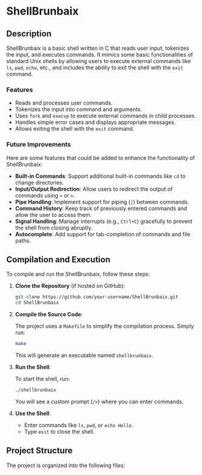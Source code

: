 # ShellBrunbaix

## Description

ShellBrunbaix is a basic shell written in C that reads user input, tokenizes the input, and executes commands. It mimics some basic functionalities of standard Unix shells by allowing users to execute external commands like `ls`, `pwd`, `echo`, etc., and includes the ability to exit the shell with the `exit` command.

### Features

- Reads and processes user commands.
- Tokenizes the input into command and arguments.
- Uses `fork` and `execvp` to execute external commands in child processes.
- Handles simple error cases and displays appropriate messages.
- Allows exiting the shell with the `exit` command.

### Future Improvements

Here are some features that could be added to enhance the functionality of ShellBrunbaix:

- **Built-in Commands**: Support additional built-in commands like `cd` to change directories.
- **Input/Output Redirection**: Allow users to redirect the output of commands using `>` or `<`.
- **Pipe Handling**: Implement support for piping (`|`) between commands.
- **Command History**: Keep track of previously entered commands and allow the user to access them.
- **Signal Handling**: Manage interrupts (e.g., `Ctrl+C`) gracefully to prevent the shell from closing abruptly.
- **Autocomplete**: Add support for tab-completion of commands and file paths.

## Compilation and Execution

To compile and run the ShellBrunbaix, follow these steps:

1. **Clone the Repository** (if hosted on GitHub):

    ```bash
    git clone https://github.com/your-username/ShellBrunbaix.git
    cd ShellBrunbaix
    ```

2. **Compile the Source Code**:

    The project uses a `Makefile` to simplify the compilation process. Simply run:

    ```bash
    make
    ```

    This will generate an executable named `shellbrunbaix`.

3. **Run the Shell**:

    To start the shell, run:

    ```bash
    ./shellbrunbaix
    ```

    You will see a custom prompt (`/>`) where you can enter commands.

4. **Use the Shell**:

    - Enter commands like `ls`, `pwd`, or `echo Hello`.
    - Type `exit` to close the shell.

## Project Structure

The project is organized into the following files:

